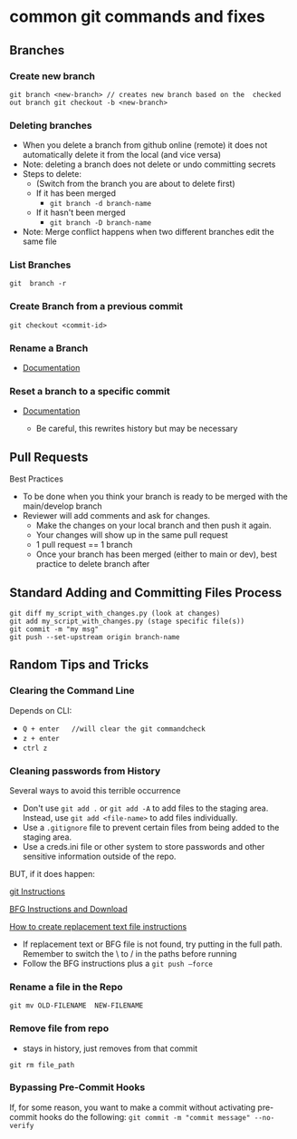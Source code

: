 # common git commands and fixes
## Branches

 ### Create new branch

`git branch <new-branch> // creates new branch based on the  checked out branch
git checkout -b <new-branch>`

### Deleting branches

* When you delete a branch from github online (remote) it does not automatically delete it from the local  (and vice versa)
* Note: deleting a branch does not delete or undo committing secrets
* Steps to delete:
    * (Switch from the branch you are about to delete first)
    * If it has been merged
        * `git branch -d branch-name`
    * If it hasn't been merged
        * `git branch -D branch-name`
* Note: Merge conflict happens when two different branches edit the  same file 

### List Branches

`git  branch -r`
 
### Create Branch from a previous commit

`git checkout <commit-id> `

### Rename a Branch
 * [Documentation](https://docs.github.com/en/repositories/configuring-branches-and-merges-in-your-repository/managing-branches-in-your-repository/renaming-a-branch)  
 
### Reset  a branch to a specific commit 
* [Documentation](https://stackoverflow.com/questions/4372435/hobw-can-i-rollback-a-git-repository-to-a-specific-commit)

    * Be careful, this rewrites  history but may be necessary 


## Pull  Requests 
Best Practices

* To be done when you think  your branch is ready to be merged with the main/develop branch
* Reviewer will add comments  and ask for changes. 
    *  Make the changes on your local branch  and then push it again.
    * Your changes will show up  in the same pull request
    * 1 pull request == 1 branch
    * Once your branch has been  merged (either to main or dev), best practice to delete branch after

## Standard Adding and Committing Files Process

```git status (see what files have been modified)
git diff my_script_with_changes.py (look at changes)
git add my_script_with_changes.py (stage specific file(s))
git commit -m "my msg"
git push --set-upstream origin branch-name
```

## Random Tips and Tricks

### Clearing the Command Line
Depends on CLI:
* `Q + enter   //will clear the git commandcheck`
* `z + enter`
* `ctrl z `

### Cleaning  passwords from History
Several ways to avoid this terrible occurrence
  * Don't use `git add .` or `git add -A` to add files to the staging area. Instead, use `git add <file-name>` to add files individually.
  * Use a `.gitignore` file to prevent certain files from being added to the staging area.
  * Use a creds.ini file or other system to store passwords and other sensitive information outside of the repo.

BUT, if it does happen: 

[git Instructions](https://docs.github.com/en/authentication/keeping-your-account-and-data-secure/removing-sensitive-data-from-a-repository)

[BFG Instructions and Download](https://rtyley.github.io/bfg-repo-cleaner/#usage)
	

[How to create replacement text file instructions](https://dev.to/isaacadams/git-removing-or-replacing-sensitive-information-22n6)
* If replacement text or BFG  file is not found, try putting in the full path. Remember to switch the \  to / in the paths before running
* Follow the BFG  instructions plus a `git push —force `

 


### Rename  a file in the Repo

`git mv OLD-FILENAME  NEW-FILENAME`
 

### Remove file from repo
* stays in history, just removes from that commit

`git rm file_path`

### Bypassing Pre-Commit Hooks

If, for some reason, you want to make a commit without activating pre-commit hooks do the following:
`git commit -m "commit message" --no-verify`
